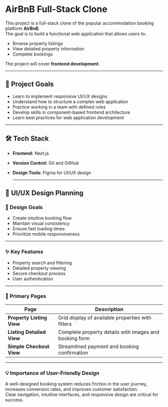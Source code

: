 # AirBnB Full-Stack Clone  

This project is a full-stack clone of the popular accommodation booking platform **AirBnB**.  
The goal is to build a functional web application that allows users to:  
- Browse property listings  
- View detailed property information  
- Complete bookings  

The project will cover **frontend development**.

---

## 📌 Project Goals  
- Learn to implement responsive UI/UX designs  
- Understand how to structure a complex web application  
- Practice working in a team with defined roles  
- Develop skills in component-based frontend architecture  
- Learn best practices for web application development  

---

## 🛠️ Tech Stack  
- **Frontend:** Next.js  
- **Version Control:** Git and GitHub  
- **Design Tools:** Figma for UI/UX design

  ---

## 🎨 UI/UX Design Planning  

### 📌 Design Goals  
- Create intuitive booking flow  
- Maintain visual consistency  
- Ensure fast loading times  
- Prioritize mobile responsiveness  

---

### ✨ Key Features  
- Property search and filtering  
- Detailed property viewing  
- Secure checkout process  
- User authentication  

---

### 📄 Primary Pages  

| Page                  | Description                                                           |
|-----------------------|-----------------------------------------------------------------------|
| **Property Listing View** | Grid display of available properties with filters                    |
| **Listing Detailed View** | Complete property details with images and booking form               |
| **Simple Checkout View**  | Streamlined payment and booking confirmation                        |

---

### 💡 Importance of User-Friendly Design  
A well-designed booking system reduces friction in the user journey, increases conversion rates, and improves customer satisfaction.  
Clear navigation, intuitive interfaces, and responsive design are critical for success.  

